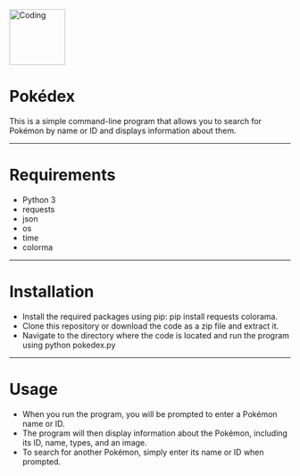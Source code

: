 <img align="center" alt="Coding" width="100" height="100" src="https://th.bing.com/th/id/R.12b15bdc06c4ad751c8ff880f4cc98d4?rik=xOdCwQbAO0yRkA&riu=http%3a%2f%2fpa1.narvii.com%2f5744%2f4e0161f94017b5ea55795e72eb1031fa017f2854_hq.gif&ehk=2Ba7MFa%2b3yYkhQJL%2bWB4sa7QNBY8ixWYq6IxK7zyIoY%3d&risl=&pid=ImgRaw&r=0">

# Pokédex
This is a simple command-line program that allows you to search for Pokémon by name or ID and displays information about them.

---

# Requirements
- Python 3
- requests
- json
- os
- time
- colorma

---

# Installation
* Install the required packages using pip: pip install requests colorama.
* Clone this repository or download the code as a zip file and extract it.
* Navigate to the directory where the code is located and run the program using python pokedex.py

---

# Usage
- When you run the program, you will be prompted to enter a Pokémon name or ID.
- The program will then display information about the Pokémon, including its ID, name, types, and an image.
- To search for another Pokémon, simply enter its name or ID when prompted.
